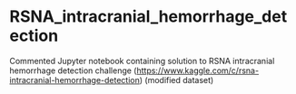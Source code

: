 # RSNA_intracranial_hemorrhage_detection

Commented Jupyter notebook containing solution to RSNA intracranial hemorrhage detection challenge (https://www.kaggle.com/c/rsna-intracranial-hemorrhage-detection) (modified dataset)
